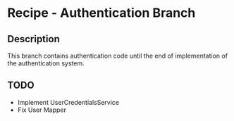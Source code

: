 # Recipe - Authentication Branch

## Description

This branch contains authentication code until the end of implementation of the authentication system.

## TODO

- Implement UserCredentialsService
- Fix User Mapper
